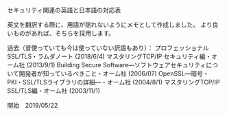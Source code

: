 セキュリティ関連の英語と日本語の対応表

英文を翻訳する際に、用語が揺れないようにメモとして作成しました。
より良いものがあれば、そちらを採用します。

過去（昔使っていても今は使っていない訳語もあり）：
プロフェッショナルSSL/TLS・ラムダノート (2018/6/4)
マスタリングTCP/IP セキュリティ編・オーム社 (2013/9/1)
Building Secure Software―ソフトウェアセキュリティについて開発者が知っているべきこと・オーム社 (2006/07)
OpenSSL―暗号・PKI・SSL/TLSライブラリの詳細―・オーム社 (2004/8/1)
マスタリングTCP/IP SSL/TLS編・オーム社 (2003/11/1)

開始　2019/05/22

